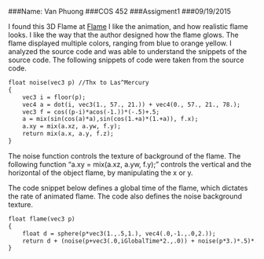###Name: Van Phuong
###COS 452
###Assigment1
###09/19/2015


I found this 3D Flame  at [Flame](https://www.shadertoy.com/view/MdX3zr) 
 I like the animation, and how realistic flame looks.  I like the way that the author designed how the flame glows. The flame displayed multiple colors, ranging from blue to orange yellow. I analyzed the source code and was able to understand the snippets of the source code.  The following snippets of code were taken from the source code. 
```html
float noise(vec3 p) //Thx to Las^Mercury
{
	vec3 i = floor(p);
	vec4 a = dot(i, vec3(1., 57., 21.)) + vec4(0., 57., 21., 78.);
	vec3 f = cos((p-i)*acos(-1.))*(-.5)+.5;
	a = mix(sin(cos(a)*a),sin(cos(1.+a)*(1.+a)), f.x);
	a.xy = mix(a.xz, a.yw, f.y);
	return mix(a.x, a.y, f.z);
}
```

The noise function controls the texture of background of the flame. The following function “a.xy = mix(a.xz, a.yw, f.y);” controls the vertical and the horizontal of the object flame, by manipulating the x or y. 

The code snippet below defines a global time of the flame, which dictates the rate of animated flame. The code also defines the noise background texture. 
```html
float flame(vec3 p)
{
	float d = sphere(p*vec3(1.,.5,1.), vec4(.0,-1.,.0,2.));
	return d + (noise(p+vec3(.0,iGlobalTime*2.,.0)) + noise(p*3.)*.5)*.25*(p.y) ;
}
```




